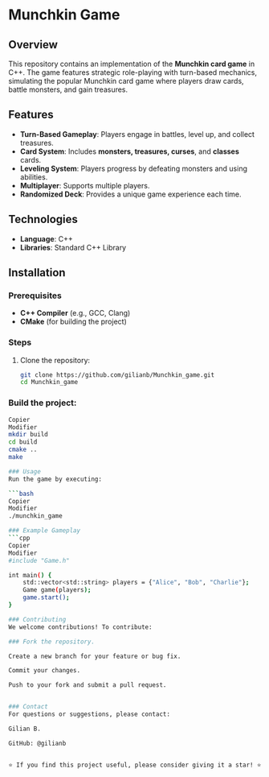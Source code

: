 # Munchkin Game

## Overview

This repository contains an implementation of the **Munchkin card game** in C++. The game features strategic role-playing with turn-based mechanics, simulating the popular Munchkin card game where players draw cards, battle monsters, and gain treasures.

## Features

- **Turn-Based Gameplay**: Players engage in battles, level up, and collect treasures.
- **Card System**: Includes **monsters, treasures, curses**, and **classes** cards.
- **Leveling System**: Players progress by defeating monsters and using abilities.
- **Multiplayer**: Supports multiple players.
- **Randomized Deck**: Provides a unique game experience each time.

## Technologies

- **Language**: C++
- **Libraries**: Standard C++ Library

## Installation

### Prerequisites

- **C++ Compiler** (e.g., GCC, Clang)
- **CMake** (for building the project)

### Steps

1. Clone the repository:
   ```bash
   git clone https://github.com/gilianb/Munchkin_game.git
   cd Munchkin_game
### Build the project:

   ```bash
   Copier
   Modifier
   mkdir build
   cd build
   cmake ..
   make

### Usage
Run the game by executing:

```bash
Copier
Modifier
./munchkin_game

### Example Gameplay
```cpp
   Copier
   Modifier
   #include "Game.h"
   
   int main() {
       std::vector<std::string> players = {"Alice", "Bob", "Charlie"};
       Game game(players);
       game.start();
   }

### Contributing
We welcome contributions! To contribute:

### Fork the repository.

Create a new branch for your feature or bug fix.

Commit your changes.

Push to your fork and submit a pull request.


### Contact
For questions or suggestions, please contact:

Gilian B.

GitHub: @gilianb


⭐ If you find this project useful, please consider giving it a star! ⭐
